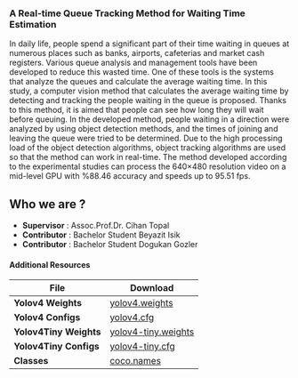 ### A Real-time Queue Tracking Method for Waiting Time Estimation
In daily life, people spend a significant part of their time waiting in queues at numerous places such as banks, airports, cafeterias and market cash registers. Various queue analysis and management tools have been developed to reduce this wasted time. One of these tools is the systems that analyze the queues and calculate the average waiting time. In this study, a computer vision method that calculates the average waiting time by detecting and tracking the people waiting in the queue is proposed. Thanks to this method, it is aimed that people can see how long they will wait before queuing. In the developed method, people waiting in a direction were analyzed by using object detection methods, and the times of joining and leaving the queue were tried to be determined. Due to the high processing load of the object detection algorithms, object tracking algorithms are used so that the method can work in real-time. The method developed according to the experimental studies can process the 640×480 resolution video on a mid-level GPU with %88.46 accuracy and speeds up to 95.51 fps.

## Who we are ?
- **Supervisor** : Assoc.Prof.Dr. Cihan Topal
- **Contributor** : Bachelor Student Beyazit Isik
- **Contributor** : Bachelor Student Dogukan Gozler

#### Additional Resources
|File|Download|
|----|----|
|**Yolov4 Weights**| [yolov4.weights](https://github.com/AlexeyAB/darknet/releases/download/darknet_yolo_v3_optimal/yolov4.weights)|
|**Yolov4 Configs**| [yolov4.cfg](https://drive.google.com/file/d/1Wgq8cnQiIezuE2aD2hrTQRTRz1twtL0y/view?usp=sharing)|
|**Yolov4Tiny Weights**|[yolov4-tiny.weights](https://github.com/AlexeyAB/darknet/releases/download/darknet_yolo_v4_pre/yolov4-tiny.weights)|
|**Yolov4Tiny Configs**|[yolov4-tiny.cfg](https://github.com/AlexeyAB/darknet/releases/download/darknet_yolo_v4_pre/yolov4-tiny.weights)|
|**Classes**|[coco.names](https://drive.google.com/file/d/1pSpHYrisOwjk8XeRJgws7wufG2ThcU9R/view?usp=sharing)|

